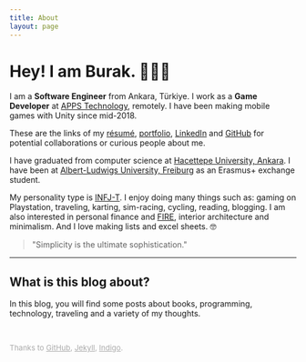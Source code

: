 ```yaml
---
title: About
layout: page
---
```


<!-- ![Profile Image]({{ site.url }}/{{ site.picture }}) -->

# Hey! I am Burak. 🙋🏻‍♂️

I am a **Software Engineer** from Ankara, Türkiye. I work as a **Game Developer** at [APPS Technology][apps], remotely. I have been making mobile games with Unity since mid-2018.

These are the links of my [résumé][resume], [portfolio][portfolio], [LinkedIn][linkedin] and [GitHub][github] for potential collaborations or curious people about me.

I have graduated from computer science at [Hacettepe University, Ankara][hacettepe]. I have been at [Albert-Ludwigs University, Freiburg][freiburg] as an Erasmus+ exchange student.

My personality type is [INFJ-T][mbtype]. I enjoy doing many things such as: gaming on Playstation, traveling, karting, sim-racing, cycling, reading, blogging. I am also interested in personal finance and [FIRE][fire], interior architecture and minimalism. And I love making lists and excel sheets. 🤓

> "Simplicity is the ultimate sophistication."

---

## What is this blog about?

In this blog, you will find some posts about books, programming, technology, traveling and a variety of my thoughts.

<br>
<p style="color:#AAAAAA;font-size:13px">Thanks to <a class="link" href="https://pages.github.com" target="_blank" style="color:#AAAAAA">GitHub</a>, <a class="link" href="https://jekyllrb.com" target="_blank" style="color:#AAAAAA">Jekyll</a>, <a class="link" href="https://github.com/sergiokopplin/indigo" target="_blank" style="color:#AAAAAA">Indigo</a>.</p>



[apps]: https://apps.com.tr
[portfolio]: ../portfolio
[resume]: ../assets/resume.pdf
[linkedin]: https://www.linkedin.com/in/burakekici
[github]: https://www.github.com/burakekici
[hacettepe]: https://cs.hacettepe.edu.tr
[freiburg]: https://www.informatik.uni-freiburg.de
[mbtype]: https://www.16personalities.com/profiles/19ea956f7d530
[fire]: https://www.investopedia.com/terms/f/financial-independence-retire-early-fire.asp
